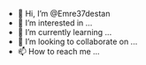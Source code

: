 - 👋 Hi, I’m @Emre37destan
- 👀 I’m interested in ...
- 🌱 I’m currently learning ...
- 💞️ I’m looking to collaborate on ...
- 📫 How to reach me ...

<!---
Emre37destan/Emre37destan is a ✨ special ✨ repository because its `README.md` (this file) appears on your GitHub profile.
You can click the Preview link to take a look at your changes.
--->
